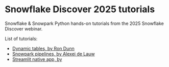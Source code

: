 # Snowflake Discover 2025 tutorials

Snowflake &amp; Snowpark Python hands-on tutorials from the 2025 Snowflake Discover webinar.

List of tutorials:
- [Dynamic tables, by Ron Dunn](./Dynamic%20tables%20tutorial/)
- [Snowpark pipelines, by Alexei de Lauw](./Snowpark%20pipelines/)
- [Streamlit native app, by ](./Streamlit%20native%20app/)
